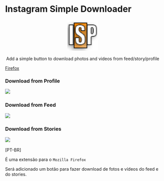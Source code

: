 # Instagram Simple Downloader  

<center>
<img src='icons/logo-48.png' height='100' style='margin: 0 auto;text-align:center'>
<p> Add a simple button to download photos and videos from feed/story/profile</p>
</center>

[Firefox](https://addons.mozilla.org/pt-BR/firefox/addon/instagram-simple-downloader/)

### Download from Profile
<img src='https://i.imgur.com/QMdUmFC.png' height='400'>

### Download from Feed
<img src='https://i.imgur.com/6qD0rT2.png' height='200'>

### Download from Stories
<img src='https://i.imgur.com/pjllbXq.png' height='300'>

[PT-BR]  

É uma extensão para o `Mozilla Firefox`  

Será adicionado um botão para fazer download de fotos e vídeos do feed e do stories.
